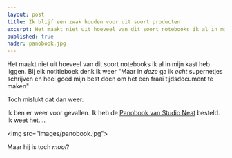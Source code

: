 ```yaml
---
layout: post
title: Ik blijf een zwak houden voor dit soort producten
excerpt: Het maakt niet uit hoeveel van dit soort notebooks ik al in mijn kast heb liggen.
published: true
hader: panobook.jpg
---
```

Het maakt niet uit hoeveel van dit soort notebooks ik al in mijn kast heb liggen. Bij elk notitieboek denk ik weer "Maar in _deze_ ga ik _echt_ supernetjes schrijven en heel goed mijn best doen om het een fraai tijdsdocument te maken"

Toch mislukt dat dan weer. 

Ik ben er weer voor gevallen. Ik heb de [Panobook van Studio Neat][1] besteld. Ik weet het....

\<img src="images/panobook.jpg"\>

Maar hij is toch _mooí_?

[1]:	https://www.studioneat.com/products/panobook